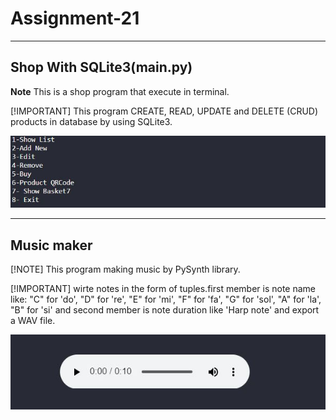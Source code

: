 # Assignment-21
---
## Shop With SQLite3(main.py)

**Note**
This is a shop program that execute in terminal.

[!IMPORTANT]
This program CREATE, READ, UPDATE and DELETE (CRUD) products in database by using SQLite3.

![shop program](./1.JPG)

---
## Music maker

[!NOTE]
This program making music by PySynth library.

[!IMPORTANT]
wirte notes in the form of tuples.first member is note name like: "C" for 'do', "D" for 're', "E" for 'mi', "F" for 'fa', "G" for 'sol', "A" for 'la', "B" for 'si' and second member is note duration like 'Harp note' and export a WAV file.

![PySynth](./2.JPG)
